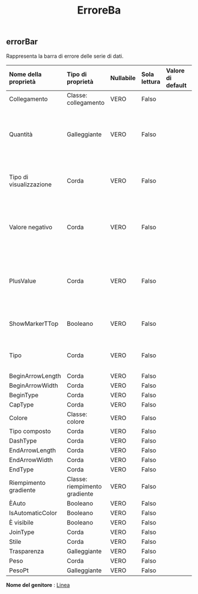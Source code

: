 ﻿---
title: ErroreBa
second_title: Aspose.Cells Cloud Documen
type: docs
url: /it/specification/model/errorbar/
description: "Aspose.Cells Specifica del modello cloud: ErrorBar. Gestisci facilmente Excel e altri fogli di calcolo con funzionalità come apertura, generazione, modifica, divisione, unione, confronto e conversione"
kwords: Excel, Office, Foglio di calcolo, Cloud REST API, ErrorBar
weight: 50
---
## **errorBar**

 Rappresenta la barra di errore delle serie di dati.

| Nome della proprietà| Tipo di proprietà| Nullabile| Sola lettura| Valore di default| Descrizione|
|:- |:- |:- |:- |:- |:- |
| Collegamento| Classe: collegamento| VERO| Falso|||
| Quantità| Galleggiante| VERO| Falso||Rappresenta la quantità di barra di errore. L'importo deve essere maggiore o uguale a zero.|
| Tipo di visualizzazione| Corda| VERO| Falso|| Rappresenta il tipo di visualizzazione della barra di errore.|
| Valore negativo| Corda| VERO| Falso|| Rappresenta un importo di errore negativo quando il tipo di barra di errore è Personalizzato.|
| PlusValue| Corda| VERO| Falso|| Rappresenta un importo di errore positivo quando il tipo di barra di errore è Personalizzato.|
| ShowMarkerTTop| Booleano| VERO| Falso|| Indica se si formattano le barre di errore con un T-top.|
| Tipo| Corda| VERO| Falso|| Rappresenta il tipo di importo della barra di errore.|
| BeginArrowLength| Corda| VERO| Falso|||
| BeginArrowWidth| Corda| VERO| Falso|||
| BeginType| Corda| VERO| Falso|||
| CapType| Corda| VERO| Falso|||
| Colore| Classe: colore| VERO| Falso|||
| Tipo composto| Corda| VERO| Falso|||
| DashType| Corda| VERO| Falso|||
| EndArrowLength| Corda| VERO| Falso|||
| EndArrowWidth| Corda| VERO| Falso|||
| EndType| Corda| VERO| Falso|||
| Riempimento gradiente| Classe: riempimento gradiente| VERO| Falso|||
| ÈAuto| Booleano| VERO| Falso|||
| IsAutomaticColor| Booleano| VERO| Falso|||
| È visibile| Booleano| VERO| Falso|||
| JoinType| Corda| VERO| Falso|||
| Stile| Corda| VERO| Falso|||
| Trasparenza| Galleggiante| VERO| Falso|||
| Peso| Corda| VERO| Falso|||
| PesoPt| Galleggiante| VERO| Falso|||

**Nome del genitore** : [Linea](/specification/model/line)

